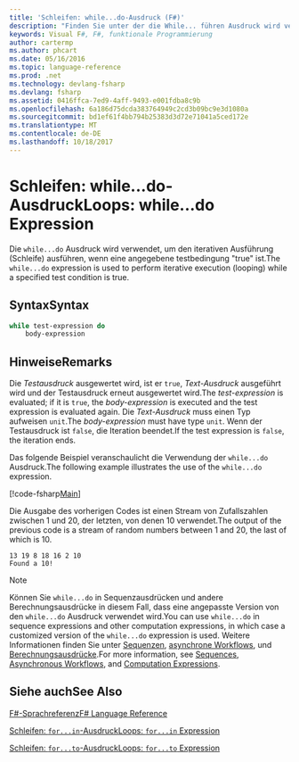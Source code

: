```yaml
---
title: 'Schleifen: while...do-Ausdruck (F#)'
description: "Finden Sie unter der die While... führen Ausdruck wird verwendet, um den iterativen Ausführung (Schleife) ausführen, wenn eine angegebene testbedingung \"true\" ist."
keywords: Visual F#, F#, funktionale Programmierung
author: cartermp
ms.author: phcart
ms.date: 05/16/2016
ms.topic: language-reference
ms.prod: .net
ms.technology: devlang-fsharp
ms.devlang: fsharp
ms.assetid: 0416ffca-7ed9-4aff-9493-e001fdba8c9b
ms.openlocfilehash: 6a186d75dcda383764949c2cd3b09bc9e3d1080a
ms.sourcegitcommit: bd1ef61f4bb794b25383d3d72e71041a5ced172e
ms.translationtype: MT
ms.contentlocale: de-DE
ms.lasthandoff: 10/18/2017
---
```

# <a name="loops-whiledo-expression"></a><span data-ttu-id="98657-104">Schleifen: while...do-Ausdruck</span><span class="sxs-lookup"><span data-stu-id="98657-104">Loops: while...do Expression</span></span>

<span data-ttu-id="98657-105">Die `while...do` Ausdruck wird verwendet, um den iterativen Ausführung (Schleife) ausführen, wenn eine angegebene testbedingung "true" ist.</span><span class="sxs-lookup"><span data-stu-id="98657-105">The `while...do` expression is used to perform iterative execution (looping) while a specified test condition is true.</span></span>


## <a name="syntax"></a><span data-ttu-id="98657-106">Syntax</span><span class="sxs-lookup"><span data-stu-id="98657-106">Syntax</span></span>

```fsharp
while test-expression do
    body-expression
```

## <a name="remarks"></a><span data-ttu-id="98657-107">Hinweise</span><span class="sxs-lookup"><span data-stu-id="98657-107">Remarks</span></span>
<span data-ttu-id="98657-108">Die *Testausdruck* ausgewertet wird, ist er `true`, *Text-Ausdruck* ausgeführt wird und der Testausdruck erneut ausgewertet wird.</span><span class="sxs-lookup"><span data-stu-id="98657-108">The *test-expression* is evaluated; if it is `true`, the *body-expression* is executed and the test expression is evaluated again.</span></span> <span data-ttu-id="98657-109">Die *Text-Ausdruck* muss einen Typ aufweisen `unit`.</span><span class="sxs-lookup"><span data-stu-id="98657-109">The *body-expression* must have type `unit`.</span></span> <span data-ttu-id="98657-110">Wenn der Testausdruck ist `false`, die Iteration beendet.</span><span class="sxs-lookup"><span data-stu-id="98657-110">If the test expression is `false`, the iteration ends.</span></span>

<span data-ttu-id="98657-111">Das folgende Beispiel veranschaulicht die Verwendung der `while...do` Ausdruck.</span><span class="sxs-lookup"><span data-stu-id="98657-111">The following example illustrates the use of the `while...do` expression.</span></span>

[!code-fsharp[Main](../../../samples/snippets/fsharp/lang-ref-2/snippet5301.fs)]

<span data-ttu-id="98657-112">Die Ausgabe des vorherigen Codes ist einen Stream von Zufallszahlen zwischen 1 und 20, der letzten, von denen 10 verwendet.</span><span class="sxs-lookup"><span data-stu-id="98657-112">The output of the previous code is a stream of random numbers between 1 and 20, the last of which is 10.</span></span>

```
13 19 8 18 16 2 10
Found a 10!
```

>[!NOTE] 
<span data-ttu-id="98657-113">Können Sie `while...do` in Sequenzausdrücken und andere Berechnungsausdrücke in diesem Fall, dass eine angepasste Version von den `while...do` Ausdruck verwendet wird.</span><span class="sxs-lookup"><span data-stu-id="98657-113">You can use `while...do` in sequence expressions and other computation expressions, in which case a customized version of the `while...do` expression is used.</span></span> <span data-ttu-id="98657-114">Weitere Informationen finden Sie unter [Sequenzen](sequences.md), [asynchrone Workflows](asynchronous-workflows.md), und [Berechnungsausdrücke](computation-expressions.md).</span><span class="sxs-lookup"><span data-stu-id="98657-114">For more information, see [Sequences](sequences.md), [Asynchronous Workflows](asynchronous-workflows.md), and [Computation Expressions](computation-expressions.md).</span></span>


## <a name="see-also"></a><span data-ttu-id="98657-115">Siehe auch</span><span class="sxs-lookup"><span data-stu-id="98657-115">See Also</span></span>
[<span data-ttu-id="98657-116">F#-Sprachreferenz</span><span class="sxs-lookup"><span data-stu-id="98657-116">F# Language Reference</span></span>](index.md)

[<span data-ttu-id="98657-117">Schleifen: `for...in`-Ausdruck</span><span class="sxs-lookup"><span data-stu-id="98657-117">Loops: `for...in` Expression</span></span>](loops-for-in-expression.md)

[<span data-ttu-id="98657-118">Schleifen: `for...to`-Ausdruck</span><span class="sxs-lookup"><span data-stu-id="98657-118">Loops: `for...to` Expression</span></span>](loops-for-to-expression.md)
